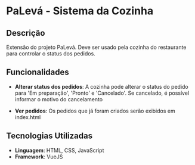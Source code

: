 # PaLevá - Sistema da Cozinha

## Descrição
Extensão do projeto PaLevá. Deve ser usado pela cozinha do restaurante para controlar o status dos pedidos.

## Funcionalidades
- <p> <strong>Alterar status dos pedidos</strong>: A cozinha pode alterar o status do pedido para 'Em preparação', 'Pronto' e 'Cancelado'. Se cancelado, é possível informar o motivo do cancelamento</p>
- <p> <strong>Ver pedidos</strong>: Os pedidos que já foram criados serão exibidos em index.html</p>

## Tecnologias Utilizadas
- **Linguagem**: HTML, CSS, JavaScript 
- **Framework**: VueJS
